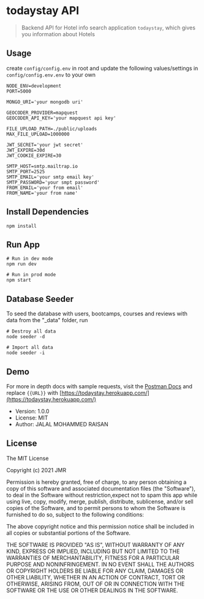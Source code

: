 # todaystay API

> Backend API for Hotel info search application ```todaystay```, which gives you information about Hotels

## Usage

create ```config/config.env``` in root and update the following values/settings in  ```config/config.env.env``` to your own

```
NODE_ENV=development
PORT=5000

MONGO_URI='your mongodb uri'

GEOCODER_PROVIDER=mapquest
GEOCODER_API_KEY='your mapquest api key'

FILE_UPLOAD_PATH=./public/uploads
MAX_FILE_UPLOAD=1000000

JWT_SECRET='your jwt secret'
JWT_EXPIRE=30d
JWT_COOKIE_EXPIRE=30

SMTP_HOST=smtp.mailtrap.io
SMTP_PORT=2525
SMTP_EMAIL='your smtp email key'
SMTP_PASSWORD='your smpt password'
FROM_EMAIL='your from email'
FROM_NAME='your from name'
```

## Install Dependencies

```
npm install
```

## Run App

```
# Run in dev mode
npm run dev

# Run in prod mode
npm start
```

## Database Seeder

To seed the database with users, bootcamps, courses and reviews with data from the "\_data" folder, run

```
# Destroy all data
node seeder -d

# Import all data
node seeder -i
```
## Demo

For more in depth docs with sample requests, visit the [Postman Docs](https://documenter.getpostman.com/view/8886902/UVC3jnkP)
and replace ```{{URL}}``` with [https://todaystay.herokuapp.com/](https://todaystay.herokuapp.com/)

- Version: 1.0.0
- License: MIT
- Author: JALAL MOHAMMED RAISAN

## License

The MIT License

Copyright (c) 2021 JMR

Permission is hereby granted, free of charge, to any person obtaining a copy of this software and associated documentation files (the "Software"), to deal in the Software without restriction,expect not to spam this app while using live, copy, modify, merge, publish, distribute, sublicense, and/or sell copies of the Software, and to permit persons to whom the Software is furnished to do so, subject to the following conditions:

The above copyright notice and this permission notice shall be included in all copies or substantial portions of the Software.

THE SOFTWARE IS PROVIDED "AS IS", WITHOUT WARRANTY OF ANY KIND, EXPRESS OR IMPLIED, INCLUDING BUT NOT LIMITED TO THE WARRANTIES OF MERCHANTABILITY, FITNESS FOR A PARTICULAR PURPOSE AND NONINFRINGEMENT. IN NO EVENT SHALL THE AUTHORS OR COPYRIGHT HOLDERS BE LIABLE FOR ANY CLAIM, DAMAGES OR OTHER LIABILITY, WHETHER IN AN ACTION OF CONTRACT, TORT OR OTHERWISE, ARISING FROM, OUT OF OR IN CONNECTION WITH THE SOFTWARE OR THE USE OR OTHER DEALINGS IN THE SOFTWARE.